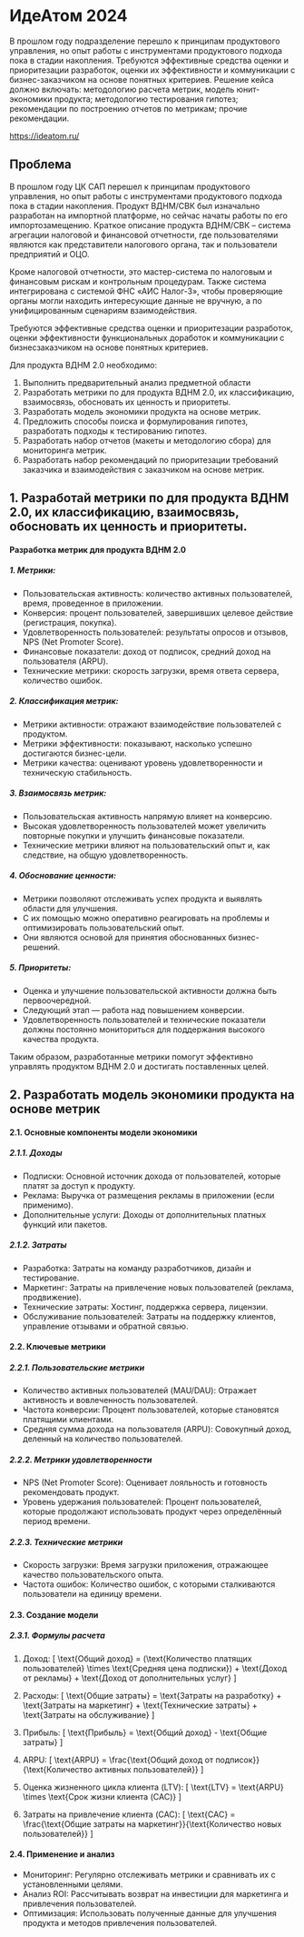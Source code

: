 # ИдеАтом 2024

В прошлом году подразделение перешло к принципам продуктового управления, но опыт работы с инструментами продуктового подхода пока в стадии накопления. Требуются эффективные средства оценки и приоритезации разработок, оценки их эффективности и коммуникации с бизнес-заказчиком на основе понятных критериев.
Решение кейса должно включать: методологию расчета метрик, модель юнит-экономики продукта; методологию тестирования гипотез; рекомендации по построению отчетов по метрикам; прочие рекомендации.

https://ideatom.ru/

## Проблема

В прошлом году ЦК САП перешел к принципам продуктового управления, но опыт работы с инструментами продуктового подхода пока в стадии накопления. Продукт ВДНМ/СВК был изначально разработан на импортной платформе, но сейчас начаты работы по его импортозамещению. Краткое описание продукта ВДНМ/СВК – система агрегации налоговой и финансовой отчетности, где пользователями являются как представители налогового органа, так и пользователи предприятий и ОЦО.

Кроме налоговой отчетности, это мастер-система по налоговым и финансовым рискам и контрольным процедурам. Также система интегрирована с системой ФНС «АИС Налог-3», чтобы проверяющие органы могли находить интересующие данные не вручную, а по унифицированным сценариям взаимодействия.

Требуются эффективные средства оценки и приоритезации разработок, оценки эффективности функциональных доработок и коммуникации с бизнесзаказчиком на основе понятных критериев.


Для продукта ВДНМ 2.0 необходимо:


 1) Выполнить предварительный анализ предметной области
 2) Разработать метрики по для продукта ВДНМ 2.0, их классификацию, взаимосвязь, обосновать их ценность и приоритеты.
 3) Разработать модель экономики продукта на основе метрик.
 4) Предложить способы поиска и формулирования гипотез, разработать подходы к тестированию гипотез.
 5) Разработать набор отчетов (макеты и методологию сбора) для мониторинга метрик.
 6) Разработать набор рекомендаций по приоритезации требований заказчика и взаимодействия с заказчиком на основе метрик.


## 1. Разработай метрики по для продукта ВДНМ 2.0, их классификацию, взаимосвязь, обосновать их ценность и приоритеты.

#### Разработка метрик для продукта ВДНМ 2.0

##### 1. Метрики:
- Пользовательская активность: количество активных пользователей, время, проведенное в приложении.
- Конверсия: процент пользователей, завершивших целевое действие (регистрация, покупка).
- Удовлетворенность пользователей: результаты опросов и отзывов, NPS (Net Promoter Score).
- Финансовые показатели: доход от подписок, средний доход на пользователя (ARPU).
- Технические метрики: скорость загрузки, время ответа сервера, количество ошибок.

##### 2. Классификация метрик:
- Метрики активности: отражают взаимодействие пользователей с продуктом.
- Метрики эффективности: показывают, насколько успешно достигаются бизнес-цели.
- Метрики качества: оценивают уровень удовлетворенности и техническую стабильность.

##### 3. Взаимосвязь метрик:
- Пользовательская активность напрямую влияет на конверсию.
- Высокая удовлетворенность пользователей может увеличить повторные покупки и улучшить финансовые показатели.
- Технические метрики влияют на пользовательский опыт и, как следствие, на общую удовлетворенность.

##### 4. Обоснование ценности:
- Метрики позволяют отслеживать успех продукта и выявлять области для улучшения.
- С их помощью можно оперативно реагировать на проблемы и оптимизировать пользовательский опыт.
- Они являются основой для принятия обоснованных бизнес-решений.

##### 5. Приоритеты:
- Оценка и улучшение пользовательской активности должна быть первоочередной.
- Следующий этап — работа над повышением конверсии.
- Удовлетворенность пользователей и технические показатели должны постоянно мониториться для поддержания высокого качества продукта.

Таким образом, разработанные метрики помогут эффективно управлять продуктом ВДНМ 2.0 и достигать поставленных целей.

## 2. Разработать модель экономики продукта на основе метрик

#### 2.1. Основные компоненты модели экономики

##### 2.1.1. Доходы
- Подписки: Основной источник дохода от пользователей, которые платят за доступ к продукту.
- Реклама: Выручка от размещения рекламы в приложении (если применимо).
- Дополнительные услуги: Доходы от дополнительных платных функций или пакетов.

##### 2.1.2. Затраты
- Разработка: Затраты на команду разработчиков, дизайн и тестирование.
- Маркетинг: Затраты на привлечение новых пользователей (реклама, продвижение).
- Технические затраты: Хостинг, поддержка сервера, лицензии.
- Обслуживание пользователей: Затраты на поддержку клиентов, управление отзывами и обратной связью.

#### 2.2. Ключевые метрики

##### 2.2.1. Пользовательские метрики
- Количество активных пользователей (MAU/DAU): Отражает активность и вовлеченность пользователей.
- Частота конверсии: Процент пользователей, которые становятся платящими клиентами.
- Средняя сумма дохода на пользователя (ARPU): Совокупный доход, деленный на количество пользователей.

##### 2.2.2. Метрики удовлетворенности
- NPS (Net Promoter Score): Оценивает лояльность и готовность рекомендовать продукт.
- Уровень удержания пользователей: Процент пользователей, которые продолжают использовать продукт через определённый период времени.

##### 2.2.3. Технические метрики
- Скорость загрузки: Время загрузки приложения, отражающее качество пользовательского опыта.
- Частота ошибок: Количество ошибок, с которыми сталкиваются пользователи на единицу времени.

#### 2.3. Создание модели

##### 2.3.1. Формулы расчета

1. Доход:
   [
   \text{Общий доход} = (\text{Количество платящих пользователей} \times \text{Средняя цена подписки}) + \text{Доход от рекламы} + \text{Доход от дополнительных услуг}
   \]

2. Расходы:
   [
   \text{Общие затраты} = \text{Затраты на разработку} + \text{Затраты на маркетинг} + \text{Технические затраты} + \text{Затраты на обслуживание}
   \]

3. Прибыль:
   [
   \text{Прибыль} = \text{Общий доход} - \text{Общие затраты}
   \]

4. ARPU:
   [
   \text{ARPU} = \frac{\text{Общий доход от подписок}}{\text{Количество активных пользователей}}
   \]

5. Оценка жизненного цикла клиента (LTV):
   [
   \text{LTV} = \text{ARPU} \times \text{Срок жизни клиента (CAC)}
   \]

6. Затраты на привлечение клиента (CAC):
   [
   \text{CAC} = \frac{\text{Общие затраты на маркетинг}}{\text{Количество новых пользователей}}
   \]

#### 2.4. Применение и анализ

- Мониторинг: Регулярно отслеживать метрики и сравнивать их с установленными целями.
- Анализ ROI: Рассчитывать возврат на инвестиции для маркетинга и привлечения пользователей.
- Оптимизация: Использовать полученные данные для улучшения продукта и методов привлечения пользователей.
